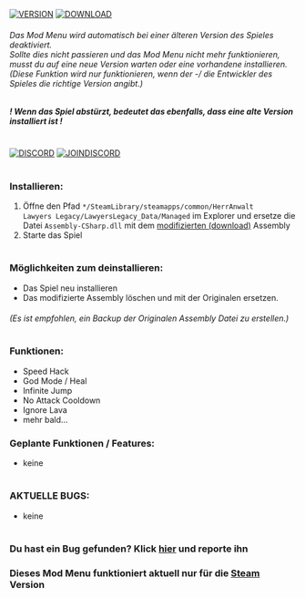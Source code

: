 [![VERSION](https://img.shields.io/badge/Version-0.223-red?style=for-the-badge)](https://github.com/mopsfl/unity-game-cheats/blob/main/HerrAnwalt%20Lawyers%20Legacy/Mod%20Menu/)
[![DOWNLOAD](https://img.shields.io/badge/Download-green?style=for-the-badge)](https://github.com/mopsfl/dnSpy-codes/raw/main/HerrAnwalt%20Lawyers%20Legacy/Mod%20Menu/Assembly-CSharp.dll)
###### Das Mod Menu wird automatisch bei einer älteren Version des Spieles deaktiviert. <br> Sollte dies nicht passieren und das Mod Menu nicht mehr funktionieren, musst du auf eine neue Version warten oder eine vorhandene installieren. <br> (Diese Funktion wird nur funktionieren, wenn der -/ die Entwickler des Spieles die richtige Version angibt.)

##### ! Wenn das Spiel abstürzt, bedeutet das ebenfalls, dass eine alte Version installiert ist !

# 

[![DISCORD](https://img.shields.io/discord/1039096335326007336?color=738ADB&label=Discord&logo=discord&logoColor=white&style=for-the-badge)](https://discord.gg/g4EGAwjUAK)
[![JOINDISCORD](https://img.shields.io/badge/JOIN-green?style=for-the-badge)](https://discord.gg/g4EGAwjUAK#join)

# 

### Installieren:
1. Öffne den Pfad <code>*/SteamLibrary/steamapps/common/HerrAnwalt Lawyers Legacy/LawyersLegacy_Data/Managed</code> im Explorer und ersetze die Datei <code>Assembly-CSharp.dll</code> mit dem [modifizierten (download)](https://github.com/mopsfl/dnSpy-codes/raw/main/HerrAnwalt%20Lawyers%20Legacy/Mod%20Menu/Assembly-CSharp.dll) Assembly 
2. Starte das Spiel

# 

### Möglichkeiten zum deinstallieren:
- Das Spiel neu installieren
- Das modifizierte Assembly löschen und mit der Originalen ersetzen.
###### (Es ist empfohlen, ein Backup der Originalen Assembly Datei zu erstellen.)
# 

### Funktionen:
- Speed Hack
- God Mode / Heal
- Infinite Jump
- No Attack Cooldown
- Ignore Lava
- mehr bald...

### Geplante Funktionen / Features:
- keine

# 

### AKTUELLE BUGS:
- keine
# 

### Du hast ein Bug gefunden? Klick [hier](https://github.com/mopsfl/unity-game-cheats/issues/new/choose) und reporte ihn
### Dieses Mod Menu funktioniert aktuell nur für die [Steam](https://steamcommunity.com/app/2179290) Version
